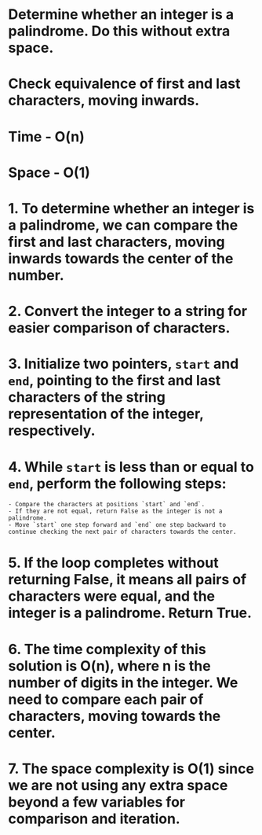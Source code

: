 # Determine whether an integer is a palindrome. Do this without extra space.

# Check equivalence of first and last characters, moving inwards.
# Time - O(n)
# Space - O(1)


# 1. To determine whether an integer is a palindrome, we can compare the first and last characters, moving inwards towards the center of the number.
# 2. Convert the integer to a string for easier comparison of characters.
# 3. Initialize two pointers, `start` and `end`, pointing to the first and last characters of the string representation of the integer, respectively.
# 4. While `start` is less than or equal to `end`, perform the following steps:
    - Compare the characters at positions `start` and `end`.
    - If they are not equal, return False as the integer is not a palindrome.
    - Move `start` one step forward and `end` one step backward to continue checking the next pair of characters towards the center.
# 5. If the loop completes without returning False, it means all pairs of characters were equal, and the integer is a palindrome. Return True.
# 6. The time complexity of this solution is O(n), where n is the number of digits in the integer. We need to compare each pair of characters, moving towards the center.
# 7. The space complexity is O(1) since we are not using any extra space beyond a few variables for comparison and iteration.